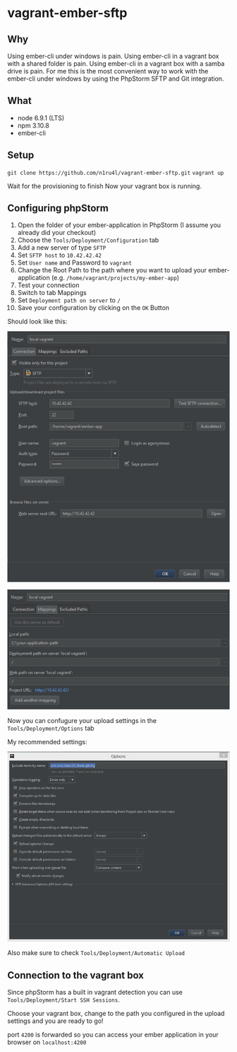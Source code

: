 # vagrant-ember-sftp

## Why
Using ember-cli under windows is pain. 
Using ember-cli in a vagrant box with a shared folder is pain.
Using ember-cli in a vagrant box with a samba drive is pain.
For me this is the most convenient way to work with the ember-cli under windows by using the PhpStorm SFTP and Git integration.

## What

* node 6.9.1 (LTS)
* npm 3.10.8
* ember-cli

## Setup

`git clone https://github.com/n1ru4l/vagrant-ember-sftp.git`
`vagrant up`

Wait for the provisioning to finish
Now your vagrant box is running.

## Configuring phpStorm

1. Open the folder of your ember-application in PhpStorm (I assume you already did your checkout)
2. Choose the `Tools/Deployment/Configuration` tab
3. Add a new server of type `SFTP`
4. Set `SFTP host` to `10.42.42.42`
5. Set `User name` and Password to `vagrant`
6. Change the Root Path to the path where you want to upload your ember-application (e.g. `/home/vagrant/projects/my-ember-app`)
7. Test your connection
8. Switch to tab Mappings
9. Set `Deployment path on server` to `/`
10. Save your configuration by clicking on the `OK` Button


Should look like this:

![Deployment 1](/img/deployment-1.jpg)

![Deployment 2](/img/deployment-2.jpg)


Now you can confugure your upload settings in the `Tools/Deployment/Options` tab

My recommended settings:

![Recommended Settings](/img/options.jpg)

Also make sure to check `Tools/Deployment/Automatic Upload`

## Connection to the vagrant box

Since phpStorm has a built in vagrant detection you can use `Tools/Deployment/Start SSH Sessions`. 

Choose your vagrant box, change to the path you configured in the upload settings and you are ready to go!

port `4200` is forwarded so you can access your ember application in your browser on `localhost:4200`
